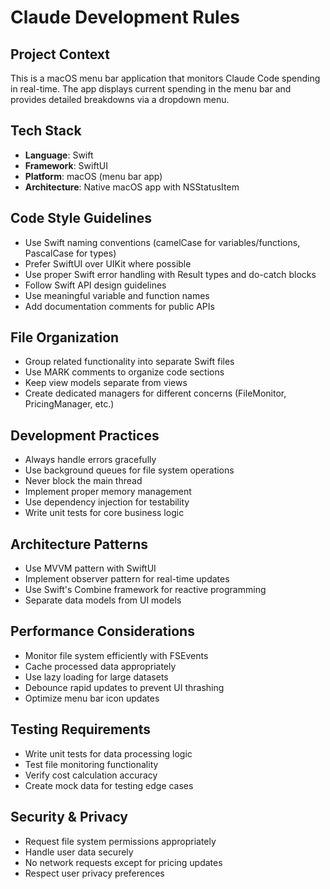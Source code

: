 # Claude Development Rules

## Project Context
This is a macOS menu bar application that monitors Claude Code spending in real-time. The app displays current spending in the menu bar and provides detailed breakdowns via a dropdown menu.

## Tech Stack
- **Language**: Swift
- **Framework**: SwiftUI
- **Platform**: macOS (menu bar app)
- **Architecture**: Native macOS app with NSStatusItem

## Code Style Guidelines
- Use Swift naming conventions (camelCase for variables/functions, PascalCase for types)
- Prefer SwiftUI over UIKit where possible
- Use proper Swift error handling with Result types and do-catch blocks
- Follow Swift API design guidelines
- Use meaningful variable and function names
- Add documentation comments for public APIs

## File Organization
- Group related functionality into separate Swift files
- Use MARK comments to organize code sections
- Keep view models separate from views
- Create dedicated managers for different concerns (FileMonitor, PricingManager, etc.)

## Development Practices
- Always handle errors gracefully
- Use background queues for file system operations
- Never block the main thread
- Implement proper memory management
- Use dependency injection for testability
- Write unit tests for core business logic

## Architecture Patterns
- Use MVVM pattern with SwiftUI
- Implement observer pattern for real-time updates
- Use Swift's Combine framework for reactive programming
- Separate data models from UI models

## Performance Considerations
- Monitor file system efficiently with FSEvents
- Cache processed data appropriately
- Use lazy loading for large datasets
- Debounce rapid updates to prevent UI thrashing
- Optimize menu bar icon updates

## Testing Requirements
- Write unit tests for data processing logic
- Test file monitoring functionality
- Verify cost calculation accuracy
- Create mock data for testing edge cases

## Security & Privacy
- Request file system permissions appropriately
- Handle user data securely
- No network requests except for pricing updates
- Respect user privacy preferences